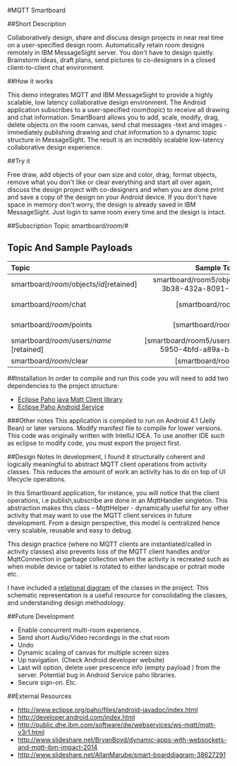 #MQTT Smartboard

##Short Description

Collaboratively design, share and discuss design projects in near real time on a user-specified design room. Automatically retain room designs remotely in IBM MessageSight server.  You don't have to design quietly. Brainstorm ideas, draft plans, send pictures to co-designers in a closed client-to-client chat environment.

##How it works

This demo integrates MQTT and IBM MessageSight to provide a highly scalable, low latency collaborative design environment. The Android application subscribes to a user-specified room(topic) to receive all drawing and chat information. SmartBoard allows you to add, scale, modify, drag, delete objects on  the room canvas, send chat messages -text and images -  immediately publishing drawing and chat information to a dynamic topic structure in MessageSight. The result is an incredibly scalable low-latency collaborative design experience.

##Try it

Free draw, add objects of your own size and color, drag, format objects, remove what you don't like or clear everything and start all over again, discuss the design project with co-designers  and when you are done print and save a copy of the design on your Android device.  If you don't have space in memory don't worry, the design is already saved in IBM MessageSight. Just login to same room every time and the design is intact.

##Subscription Topic
smartboard/*room*/#

## Topic And Sample Payloads

|Topic |Sample Topic|Sample Payload
|:------ |:---------:|:------------|
|smartboard/*room*/objects/*id*[retained]| smartboard/room5/objects/2167f29d-3b38-432a-8091-6f20bfbff7b5| {"id":"2167f29d-3b38-432a-8091-6f20bfbff7b5","dimens":"382 330 620 517","type":"Rectangle","color":-16777216,"clientId":"paho-917066198329565","size":5} |
|smartboard/*room*/chat|[smartboard/room5/chat]| {"selfie":"tjaXL...\n","message":"Allan: Hey dude!","time":"2014-09-02 16:07:55","username":"Allan%adb7177b-d39c-46cb-a6f1-235392b99873","type":"Chat","clientId":"paho-917066198329565","direction":false}|
|smartboard/*room*/points|[smartboard/room5/points]|{"color":-16777216,"brushSize":5,"mX":784.2857055664063,"drawActionFlag":0,"type":"Point","clientId":"paho-917066198329565","mode":"pencil","mY":448.71429443359375}|
|smartboard/*room*/users/*name* [retained]|[smartboard/room5/users/Allan%71afd4f2-5950-4bfd-a89a-baf73271f80c]|{"selfie":"tja...\n","time":"2014-09-02 15:59:39","type":"User","status":"online","clientId":"paho-916727881160387","userId":"Allan%3e743630-8cfa-4f74-bce0-3705bb83fe2b"}|
|smartboard/*room*/clear|[smartboard/room5/clear]|{"type":"ClearScreen"}|


##Installation
In order to compile and run this code you will need to add two dependencies to the project structure:
- [Eclipse Paho java Mqtt Client library](http://www.eclipse.org/paho/clients/java/)
- [Eclipse Paho Android Service](http://www.eclipse.org/paho/clients/android/)

###Other notes
This application is compiled to run on Android 4.1 (Jelly Bean) or later versions. Modify manifest file to
compile for lower versions.
This code was originally written with IntelliJ IDEA.
To use another IDE such as eclipse to modify code, you must export the project first.

##Design Notes
In development, I found it structurally coherent and logically meaningful to abstract MQTT client operations from activity classes.  This reduces the amount of work an activity has to do on top of UI lifecycle operations. 

In this Smartboard application, for instance, you will notice that the client operations, i.e publish,subscribe are done in an MqttHandler singleton. This abstraction makes this class – MqttHelper - dynamically useful for any other activity that may want to use the MQTT client services  in future development. From a design perspective, this model is centralized hence very scalable, reusable and easy to debug. 

This design practice (where no MQTT clients are instantiated/called in activity classes) also prevents loss of the MQTT client handles and/or MqttConnection in garbage collection when the activity is recreated such as when mobile device or tablet is rotated to either landscape or potrait mode etc.

I have included a [relational diagram](http://www.slideshare.net/AllanMarube/smart-boarddiagram-38627291) of the classes in the project. This schematic representation is a useful resource for consolidating the classes, and understanding design methodology.

##Future Development

- Enable concurrent multi-room experience.
- Send short Audio/Video recordings in the chat room
- Undo 
- Dynamic scaling of canvas for multiple screen sizes
- Up navigation. (Check Android developer website)
- Last will option, delete user prescence info (empty payload ) from the server. Potential bug in Android Service  paho libraries.
- Secure sign-on. Etc.

##External Resources

- http://www.eclipse.org/paho/files/android-javadoc/index.html
- http://developer.android.com/index.html
- http://public.dhe.ibm.com/software/dw/webservices/ws-mqtt/mqtt-v3r1.html
- http://www.slideshare.net/BryanBoyd/dynamic-apps-with-websockets-and-mqtt-ibm-impact-2014
- http://www.slideshare.net/AllanMarube/smart-boarddiagram-38627291